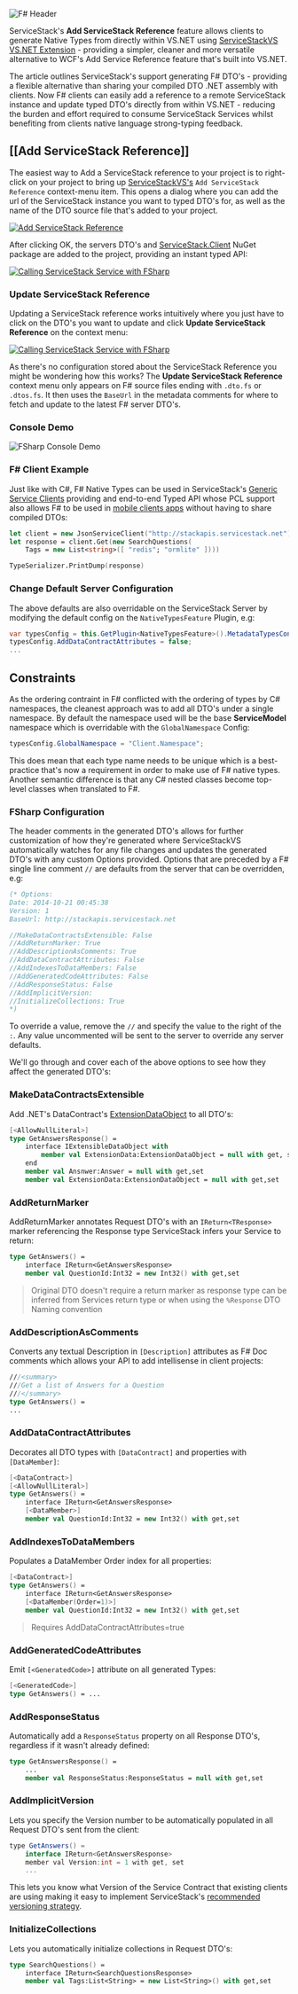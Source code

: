 ![F# Header](https://raw.githubusercontent.com/ServiceStack/Assets/master/img/wikis/fsharp-header.png)

ServiceStack's **Add ServiceStack Reference** feature allows clients to generate Native Types from directly within VS.NET using [ServiceStackVS VS.NET Extension](https://github.com/ServiceStack/ServiceStack/wiki/Creating-your-first-project) - providing a simpler, cleaner and more versatile alternative to WCF's Add Service Reference feature that's built into VS.NET.

The article outlines ServiceStack's support generating F# DTO's - providing a flexible alternative than sharing your compiled DTO .NET assembly with clients. Now F# clients can easily add a reference to a remote ServiceStack instance and update typed DTO's directly from within VS.NET - reducing the burden and effort required to consume ServiceStack Services whilst benefiting from clients native language strong-typing feedback. 

## [[Add ServiceStack Reference]]

The easiest way to Add a ServiceStack reference to your project is to right-click on your project to bring up [ServiceStackVS's](https://github.com/ServiceStack/ServiceStack/wiki/Creating-your-first-project) `Add ServiceStack Reference` context-menu item. This opens a dialog where you can add the url of the ServiceStack instance you want to typed DTO's for, as well as the name of the DTO source file that's added to your project.

[![Add ServiceStack Reference](https://raw.githubusercontent.com/ServiceStack/Assets/master/img/apps/StackApis/add-service-ref-flow.png)](https://raw.githubusercontent.com/ServiceStack/Assets/master/img/apps/StackApis/add-service-ref-flow.png)

After clicking OK, the servers DTO's and [ServiceStack.Client](https://www.nuget.org/packages/ServiceStack.Client) NuGet package are added to the project, providing an instant typed API:

[![Calling ServiceStack Service with FSharp](https://raw.githubusercontent.com/ServiceStack/Assets/master/img/release-notes/fsharp-add-servicestack-reference.png)](https://raw.githubusercontent.com/ServiceStack/Assets/master/img/release-notes/fsharp-add-servicestack-reference.png)

### Update ServiceStack Reference

Updating a ServiceStack reference works intuitively where you just have to click on the DTO's you want to update and click **Update ServiceStack Reference** on the context menu:

[![Calling ServiceStack Service with FSharp](https://raw.githubusercontent.com/ServiceStack/Assets/master/img/release-notes/fsharp-update-servicestack-reference.png)](https://raw.githubusercontent.com/ServiceStack/Assets/master/img/release-notes/fsharp-update-servicestack-reference.png)

As there's no configuration stored about the ServiceStack Reference you might be wondering how this works? The **Update ServiceStack Reference** context menu only appears on F# source files ending with `.dto.fs` or `.dtos.fs`. It then uses the `BaseUrl` in the metadata comments for where to fetch and update to the latest F# server DTO's.

### Console Demo
![FSharp Console Demo](https://github.com/ServiceStack/Assets/raw/master/img/servicestackvs/servicestack%20reference/fsharp-demo.gif)

### F# Client Example

Just like with C#, F# Native Types can be used in ServiceStack's [Generic Service Clients](https://github.com/ServiceStack/ServiceStack/wiki/C%23-client) providing and end-to-end Typed API whose PCL support also allows F# to be used in [mobile clients apps](https://github.com/ServiceStackApps/HelloMobile) without having to share compiled DTOs:

```fsharp
let client = new JsonServiceClient("http://stackapis.servicestack.net")
let response = client.Get(new SearchQuestions(
    Tags = new List<string>([ "redis"; "ormlite" ])))        

TypeSerializer.PrintDump(response)
```

### Change Default Server Configuration

The above defaults are also overridable on the ServiceStack Server by modifying the default config on the `NativeTypesFeature` Plugin, e.g:

```csharp
var typesConfig = this.GetPlugin<NativeTypesFeature>().MetadataTypesConfig;
typesConfig.AddDataContractAttributes = false;
...
```

## Constraints

As the ordering contraint in F# conflicted with the ordering of types by C# namespaces, the cleanest approach was to add all DTO's under a single namespace. By default the namespace used will be the base **ServiceModel** namespace which is overridable with the `GlobalNamespace` Config:

```csharp
typesConfig.GlobalNamespace = "Client.Namespace";
```

This does mean that each type name needs to be unique which is a best-practice that's now a requirement in order to make use of F# native types. Another semantic difference is that any C# nested classes become top-level classes when translated to F#.  

### FSharp Configuration

The header comments in the generated DTO's allows for further customization of how they're generated where ServiceStackVS automatically watches for any file changes and updates the generated DTO's with any custom Options provided. Options that are preceded by a F# single line comment `//` are defaults from the server that can be overridden, e.g:

```fsharp
(* Options:
Date: 2014-10-21 00:45:38
Version: 1
BaseUrl: http://stackapis.servicestack.net

//MakeDataContractsExtensible: False
//AddReturnMarker: True
//AddDescriptionAsComments: True
//AddDataContractAttributes: False
//AddIndexesToDataMembers: False
//AddGeneratedCodeAttributes: False
//AddResponseStatus: False
//AddImplicitVersion: 
//InitializeCollections: True
*)
```

To override a value, remove the `//` and specify the value to the right of the `:`. Any value uncommented will be sent to the server to override any server defaults.

We'll go through and cover each of the above options to see how they affect the generated DTO's:

### MakeDataContractsExtensible

Add .NET's DataContract's [ExtensionDataObject](http://msdn.microsoft.com/en-us/library/system.runtime.serialization.extensiondataobject(v=vs.110).aspx) to all DTO's:

```fsharp
[<AllowNullLiteral>]
type GetAnswersResponse() = 
    interface IExtensibleDataObject with
        member val ExtensionData:ExtensionDataObject = null with get, set
    end
    member val Ansnwer:Answer = null with get,set
    member val ExtensionData:ExtensionDataObject = null with get,set
```

### AddReturnMarker

AddReturnMarker annotates Request DTO's with an `IReturn<TResponse>` marker referencing the Response type ServiceStack infers your Service to return:

```fsharp
type GetAnswers() = 
    interface IReturn<GetAnswersResponse>
    member val QuestionId:Int32 = new Int32() with get,set
``` 

> Original DTO doesn't require a return marker as response type can be inferred from Services return type or when using the `%Response` DTO Naming convention

### AddDescriptionAsComments

Converts any textual Description in `[Description]` attributes as F# Doc comments which allows your API to add intellisense in client projects:

```fsharp
///<summary>
///Get a list of Answers for a Question
///</summary>
type GetAnswers() = 
...
```

### AddDataContractAttributes

Decorates all DTO types with `[DataContract]` and properties with `[DataMember]`:

```fsharp
[<DataContract>]
[<AllowNullLiteral>]
type GetAnswers() = 
    interface IReturn<GetAnswersResponse>
    [<DataMember>]
    member val QuestionId:Int32 = new Int32() with get,set
```

### AddIndexesToDataMembers

Populates a DataMember Order index for all properties:

```fsharp
[<DataContract>]
type GetAnswers() = 
    interface IReturn<GetAnswersResponse>
    [<DataMember(Order=1)>]
    member val QuestionId:Int32 = new Int32() with get,set
```

> Requires AddDataContractAttributes=true

### AddGeneratedCodeAttributes

Emit `[<GeneratedCode>]` attribute on all generated Types:

```fsharp
[<GeneratedCode>]
type GetAnswers() = ...
```

### AddResponseStatus

Automatically add a `ResponseStatus` property on all Response DTO's, regardless if it wasn't already defined:

```fsharp
type GetAnswersResponse() = 
    ...
    member val ResponseStatus:ResponseStatus = null with get,set
```

### AddImplicitVersion

Lets you specify the Version number to be automatically populated in all Request DTO's sent from the client: 

```csharp
type GetAnswers() = 
    interface IReturn<GetAnswersResponse>
    member val Version:int = 1 with get, set
    ...
```

This lets you know what Version of the Service Contract that existing clients are using making it easy to implement ServiceStack's [recommended versioning strategy](http://stackoverflow.com/a/12413091/85785). 

### InitializeCollections

Lets you automatically initialize collections in Request DTO's:

```fsharp
type SearchQuestions() = 
    interface IReturn<SearchQuestionsResponse>
    member val Tags:List<String> = new List<String>() with get,set
```
